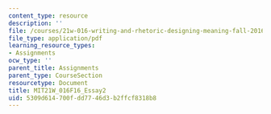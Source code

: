 ```yaml
---
content_type: resource
description: ''
file: /courses/21w-016-writing-and-rhetoric-designing-meaning-fall-2016/5309d614700fdd7746d3b2ffcf8318b8_MIT21W_016F16_Essay2.pdf
file_type: application/pdf
learning_resource_types:
- Assignments
ocw_type: ''
parent_title: Assignments
parent_type: CourseSection
resourcetype: Document
title: MIT21W_016F16_Essay2
uid: 5309d614-700f-dd77-46d3-b2ffcf8318b8
---
```

